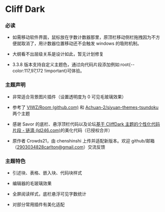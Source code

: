 # Cliff Dark

### 必读

- 如需移动软件界面，鼠标放在字数计数器那里，原顶栏移动侧栏拖拽因为不方便就取消了，用计数器位置移动还不会触发 windows 的吸附机制。

- 大纲看不出层级关系是设计如此，暂无计划修复

- 3.3.8 版本支持自定义主题色，通过向代码片段添加例如:root{--color:117,97,172 !important}可体验。

### 主题声明

- 非常适合背景图片插件（设置透明度为 0 可见毛玻璃效果）

- 参考了 [VIWZ/Room (github.com)](https://github.com/VIWZ/Room) 和 [Achuan-2/siyuan-themes-tsundoku](https://github.com/Achuan-2/siyuan-themes-tsundoku) 两个主题

- 感谢 Savor 的底栏、悬浮顶栏代码以及论坛[基于 CliffDark 主题的个性化代码片段 - 链滴 (ld246.com)](https://ld246.com/article/1693012154367)的美化代码（已授权合并）

- 原作者 Crowds21，由 chenshinshi 上传并适配新版本。欢迎 github/邮箱（<2903034828carlton@gmail.com>）交流反馈

### 主题特色

- 引述块、表格、嵌入块、代码块样式

- 编辑器的毛玻璃效果

- 全屏阅读样式，底栏悬浮可见字数统计

- 对部分常用插件有美化适配
